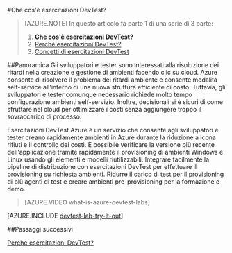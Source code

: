 <properties
    pageTitle="Che cos'è esercitazioni DevTest? | Microsoft Azure"
    description="Informazioni su come DevTest esercitazioni può facilitare creare, gestire e monitorare macchine virtuali di Azure"
    services="devtest-lab,virtual-machines"
    documentationCenter="na"
    authors="tomarcher"
    manager="douge"
    editor=""/>

<tags
    ms.service="devtest-lab"
    ms.workload="na"
    ms.tgt_pltfrm="na"
    ms.devlang="na"
    ms.topic="article"
    ms.date="08/25/2016"
    ms.author="tarcher"/>

#<a name="what-is-devtest-labs"></a>Che cos'è esercitazioni DevTest?

> [AZURE.NOTE]
> In questo articolo fa parte 1 di una serie di 3 parte:
> 
> 1. **[Che cos'è esercitazioni DevTest?](devtest-lab-overview.md)**
> 1. [Perché esercitazioni DevTest?](devtest-lab-why.md)
> 1. [Concetti di esercitazioni DevTest](devtest-lab-concepts.md)

##<a name="overview"></a>Panoramica
Gli sviluppatori e tester sono interessati alla risoluzione dei ritardi nella creazione e gestione di ambienti facendo clic su cloud.  Azure consente di risolvere il problema dei ritardi ambiente e consente modalità self-service all'interno di una nuova struttura efficiente di costo.  Tuttavia, gli sviluppatori e tester comunque necessario richiede molto tempo configurazione ambienti self-servizio. Inoltre, decisionali si è sicuri di come sfruttare nel cloud per ottimizzare i costi senza aggiungere troppo il sovraccarico di processo.

Esercitazioni DevTest Azure è un servizio che consente agli sviluppatori e tester creano rapidamente ambienti in Azure durante la riduzione a icona rifiuti e il controllo dei costi. È possibile verificare la versione più recente dell'applicazione tramite rapidamente il provisioning di ambienti Windows e Linux usando gli elementi e modelli riutilizzabili. Integrare facilmente la pipeline di distribuzione con esercitazioni DevTest per effettuare il provisioning su richiesta ambienti. Ridurre il carico di test per il provisioning di più agenti di test e creare ambienti pre-provisioning per la formazione e demo.

> [AZURE.VIDEO what-is-azure-devtest-labs]

[AZURE.INCLUDE [devtest-lab-try-it-out](../../includes/devtest-lab-try-it-out.md)]

##<a name="next-steps"></a>Passaggi successivi

[Perché esercitazioni DevTest?](devtest-lab-why.md)

